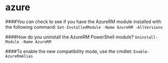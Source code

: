 # azure

####You can check to see if you have the AzureRM module installed with the following command:
`Get-InstalledModule -Name AzureRM -AllVersions`

####How do you uninstall the AzureRM PowerShell module?
`Uninstall-Module -Name AzureRM`

####To enable the new compatibility mode, use the cmdlet:
`Enable-AzureRmAlias`
